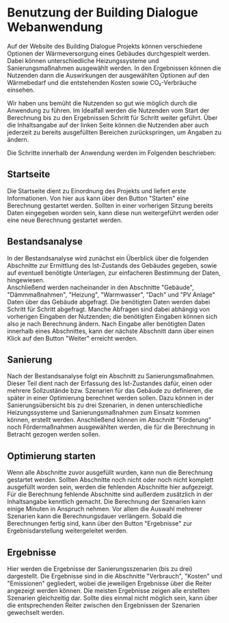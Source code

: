
# Benutzung der Building Dialogue Webanwendung

Auf der Website des Building Dialogue Projekts können verschiedene Optionen der Wärmeversorgung eines Gebäudes 
durchgespielt werden. Dabei können unterschiedliche Heizungssysteme und Sanierungsmaßnahmen ausgewählt werden.
In den Ergebnissen können die Nutzenden dann die Auswirkungen der ausgewählten Optionen auf den Wärmebedarf und die entstehenden Kosten sowie CO₂-Verbräuche einsehen.

Wir haben uns bemüht die Nutzenden so gut wie möglich durch die Anwendung zu führen.
Im Idealfall werden die Nutzenden vom Start der Berechnung bis zu den Ergebnissen Schritt für Schritt weiter geführt.
Über die Inhaltsangabe auf der linken Seite können die Nutzenden aber auch jederzeit zu bereits ausgefüllten Bereichen zurückspringen, 
um Angaben zu ändern. 

Die Schritte innerhalb der Anwendung werden im Folgenden beschrieben:

## Startseite
   
Die Startseite dient zu Einordnung des Projekts und liefert erste Informationen. 
Von hier aus kann über den Button "Starten" eine Berechnung gestartet werden. 
Sollten in einer vorherigen Sitzung bereits Daten eingegeben worden sein, kann diese nun weitergeführt werden 
oder eine neue Berechnung gestartet werden.

## Bestandsanalyse

In der Bestandsanalyse wird zunächst ein Überblick über die folgenden Abschnitte zur Ermittlung des Ist-Zustands des Gebäudes gegeben, 
sowie auf eventuell benötigte Unterlagen, zur einfacheren Bestimmung der Daten, hingewiesen.  
Anschließend werden nacheinander in den Abschnitte "Gebäude", "Dämmmaßnahmen", "Heizung", "Warmwasser", "Dach" und "PV Anlage" Daten über das Gebäude abgefragt.
Die benötigten Daten werden dabei Schritt für Schritt abgefragt. 
Manche Abfragen sind dabei abhängig von vorherigen Eingaben der Nutzenden; die benötigten Eingaben können sich also je nach Berechnung ändern. 
Nach Eingabe aller benötigten Daten innerhalb eines Abschnittes, kann der nächste Abschnitt dann über einen Klick auf den Button "Weiter" erreicht werden. 

## Sanierung

Nach der Bestandsanalyse folgt ein Abschnitt zu Sanierungsmaßnahmen. 
Dieser Teil dient nach der Erfassung des Ist-Zustandes dafür, einen oder mehrere Sollzustände bzw. Szenarien für das Gebäude zu definieren,
die später in einer Optimierung berechnet werden sollen.
Dazu können in der Sanierungsübersicht bis zu drei Szenarien, 
in denen unterschiedliche Heizungssysteme und Sanierungsmaßnahmen zum Einsatz kommen können, erstellt werden.
Anschließend können im Abschnitt "Förderung" noch Fördermaßnahmen ausgewählten werden, die für die Berechnung in Betracht gezogen werden sollen.

## Optimierung starten

Wenn alle Abschnitte zuvor ausgefüllt wurden, kann nun die Berechnung gestartet werden. 
Sollten Abschnitte noch nicht oder noch nicht komplett ausgefüllt worden sein, werden die fehlenden Abschnitte hier aufgezeigt.
Für die Berechnung fehlende Abschnitte sind außerdem zusätzlich in der Inhaltsangabe kenntlich gemacht.
Die Berechnung der Szenarien kann einige Minuten in Anspruch nehmen. 
Vor allem die Auswahl mehrerer Szenarien kann die Berechnungsdauer verlängern.
Sobald die Berechnungen fertig sind, kann über den Button "Ergebnisse" zur Ergebnisdarstellung weitergeleitet werden.

## Ergebnisse

Hier werden die Ergebnisse der Sanierungsszenarien (bis zu drei) dargestellt.
Die Ergebnisse sind in die Abschnitte "Verbrauch", "Kosten" und "Emissionen" gegliedert, 
wobei die jeweiligen Ergebnisse über die Reiter angezeigt werden können.
Die meisten Ergebnisse zeigen alle erstellten Szenarien gleichzeitig dar.
Sollte dies einmal nicht möglich sein, kann über die entsprechenden Reiter zwischen den Ergebnissen der Szenarien gewechselt werden.  

